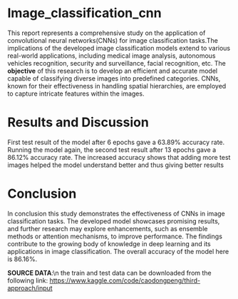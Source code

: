 # Image_classification_cnn
This report represents a comprehensive study on the application of convolutional neural networks(CNNs) for image classification tasks.The implications of the developed image classification models extend to various real-world applications, including medical image analysis, autonomous vehicles recognition, security and surveillance, facial recognition, etc. The **objective** of this research is to develop an efficient and accurate model capable of classifying diverse images into predefined categories. CNNs, known for their effectiveness in handling spatial hierarchies, are employed to capture intricate features within the images. 

# Results and Discussion
First test result of the model after 6 epochs gave a 63.89% accuracy rate.
Running the model again, the second test result after 13 epochs gave a 86.12% accuracy rate. The increased accuracy shows that adding more test images helped the model understand better and thus giving better results

# Conclusion
In conclusion this study demonstrates the effectiveness of CNNs in image classification tasks. The developed model showcases promising results, and further research may explore enhancements, such as ensemble methods or attention mechanisms, to improve performance. The findings contribute to the growing body of knowledge in deep learning and its applications in image classification. The overall accuracy of the model here is 86.16%.

**SOURCE DATA**:\n
the train and test data can be downloaded from the following link:
https://www.kaggle.com/code/caodongpeng/third-approach/input
